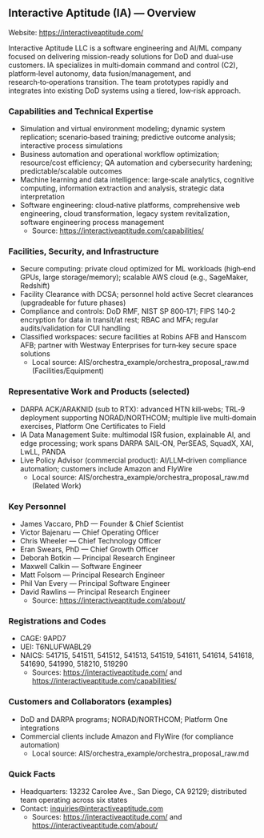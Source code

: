 ## Interactive Aptitude (IA) — Overview

Website: https://interactiveaptitude.com/

Interactive Aptitude LLC is a software engineering and AI/ML company focused on delivering mission-ready solutions for DoD and dual‑use customers. IA specializes in multi‑domain command and control (C2), platform‑level autonomy, data fusion/management, and research‑to‑operations transition. The team prototypes rapidly and integrates into existing DoD systems using a tiered, low‑risk approach.

### Capabilities and Technical Expertise
- Simulation and virtual environment modeling; dynamic system replication; scenario‑based training; predictive outcome analysis; interactive process simulations
- Business automation and operational workflow optimization; resource/cost efficiency; QA automation and cybersecurity hardening; predictable/scalable outcomes
- Machine learning and data intelligence: large‑scale analytics, cognitive computing, information extraction and analysis, strategic data interpretation
- Software engineering: cloud‑native platforms, comprehensive web engineering, cloud transformation, legacy system revitalization, software engineering process management
  - Source: https://interactiveaptitude.com/capabilities/

### Facilities, Security, and Infrastructure
- Secure computing: private cloud optimized for ML workloads (high‑end GPUs, large storage/memory); scalable AWS cloud (e.g., SageMaker, Redshift)
- Facility Clearance with DCSA; personnel hold active Secret clearances (upgradeable for future phases)
- Compliance and controls: DoD RMF, NIST SP 800‑171; FIPS 140‑2 encryption for data in transit/at rest; RBAC and MFA; regular audits/validation for CUI handling
- Classified workspaces: secure facilities at Robins AFB and Hanscom AFB; partner with Westway Enterprises for turn‑key secure space solutions
  - Local source: AIS/orchestra_example/orchestra_proposal_raw.md (Facilities/Equipment)

### Representative Work and Products (selected)
- DARPA ACK/ARAKNID (sub to RTX): advanced HTN kill‑webs; TRL‑9 deployment supporting NORAD/NORTHCOM; multiple live multi‑domain exercises, Platform One Certificates to Field
- IA Data Management Suite: multimodal ISR fusion, explainable AI, and edge processing; work spans DARPA SAIL‑ON, PerSEAS, SquadX, XAI, LwLL, PANDA
- Live Policy Advisor (commercial product): AI/LLM‑driven compliance automation; customers include Amazon and FlyWire
  - Local source: AIS/orchestra_example/orchestra_proposal_raw.md (Related Work)

### Key Personnel
- James Vaccaro, PhD — Founder & Chief Scientist
- Victor Bajenaru — Chief Operating Officer
- Chris Wheeler — Chief Technology Officer
- Eran Swears, PhD — Chief Growth Officer
- Deborah Botkin — Principal Research Engineer
- Maxwell Calkin — Software Engineer
- Matt Folsom — Principal Research Engineer
- Phil Van Every — Principal Software Engineer
- David Rawlins — Principal Research Engineer
  - Source: https://interactiveaptitude.com/about/

### Registrations and Codes
- CAGE: 9APD7
- UEI: T6NLUFWABL29
- NAICS: 541715, 541511, 541512, 541513, 541519, 541611, 541614, 541618, 541690, 541990, 518210, 519290
  - Sources: https://interactiveaptitude.com/ and https://interactiveaptitude.com/capabilities/

### Customers and Collaborators (examples)
- DoD and DARPA programs; NORAD/NORTHCOM; Platform One integrations
- Commercial clients include Amazon and FlyWire (for compliance automation)
  - Local source: AIS/orchestra_example/orchestra_proposal_raw.md

### Quick Facts
- Headquarters: 13232 Carolee Ave., San Diego, CA 92129; distributed team operating across six states
- Contact: inquiries@interactiveaptitude.com
  - Sources: https://interactiveaptitude.com/ and https://interactiveaptitude.com/about/
